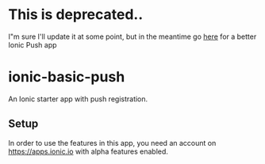 # This is deprecated..
I"m sure I'll update it at some point, but in the meantime go [here](https://github.com/driftyco/ionic-starter-push) for a better Ionic Push app

# ionic-basic-push
An Ionic starter app with push registration.

## Setup 
In order to use the features in this app, you need an account on https://apps.ionic.io with alpha features enabled.

